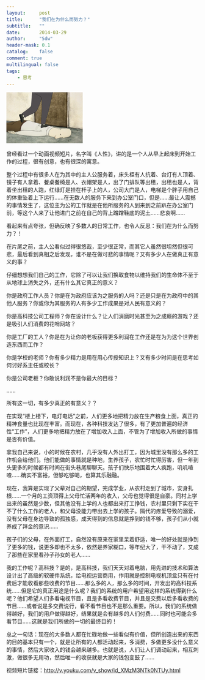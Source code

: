 ```yaml
---
layout:     post
title:      "我们在为什么而努力？"
subtitle:   ""
date:       2014-03-29
author:     "5dw"
header-mask: 0.1
catalog:    false
comment: true
multilingual: false
tags:
    - 思考
---
```


![humanness](/img/posts/humanness.png)

曾经看过一个动画视频短片，名字叫《人性》，讲的是一个人从早上起床到开始工作的过程，很有创意，也有很深的寓意。

整个过程中有很多人在为其中的主人公服务着，床头柜有人抗着、台灯有人顶着、镜子有人拿着、餐桌餐椅是人、衣帽架是人，出了门排队等出租，出租也是人，背着坐出租的人跑，红绿灯是挂在杆子上的人，公司大门是人，电梯是个胖子用自己的体重坠着上下运行……在无数人的服务下来到办公室门口，但是……最让人震撼的事情发生了，这位主为公的工作就是在他所服务的人到来到之前趴在办公室门前，等这个人来了让他进门之前在自己的背上蹭蹭鞋底的泥土……悲哀啊……

看起来有点夸张，但确反映了多数人的日常工作，也令人反思：我们在为什么而努力？！

在片尾之前，主人公看似过得很悠哉，至少很正常，而其它人虽然很坦然但很可悲，最后看到真相之后发现，谁不是在做可悲的事情呢？又有多少人在做真正有意义的事？

仔细想想我们自己的工作，它除了可以让我们换取食物以维持我们的生命体不至于从地球上消失之外，还有什么其它真正的意义？

你是政府工作人员？你是在为政府应该为之服务的人吗？还是只是在为政府中的其他人服务？你或你为其服务的人有多少工作成果是对人民有意义的？

你是高科技公司工程师？你在设计什么？让人们消磨时光甚至为之成瘾的游戏？还是吸引人们消费的花哨网站？

你是工厂的工人？你是在为让你的老板获得更多利润在工作还是在为为这个世界创造东西而工作？

你是学校的老师？你有多少精力是用在用心传授知识上？又有多少时间是在思考如何讨好系主任或校长？

你是公司老板？你敢说利润不是你最大的目标？

……

所有这一切，有多少真正的有意义？？

在实现“楼上楼下，电灯电话”之前，人们更多地把精力放在生产粮食上面，真正的精神食量也比现在丰富。而现在，各种科技发达了很多，有了更加普遍的经济性“工作”，人们更多地把精力放在了增加收入上面，不管为了增加收入所做的事情是否有价值。

拿我自己来说，小的时候在农村，几乎没有人外出打工，因为城里没有那么多的工作机会给他们。他们能做的事情就是种地，生养孩子，农忙时忙得厉害，但一年到头更多的时候都有时间在街头巷尾聊聊天。孩子们快乐地围着大人疯跑，叽叽喳喳……确实不富裕，但够吃够喝，也算其乐融融。

现在，我算是实现了父辈对自己的期望，完成学业，从农村走到了城市，安身扎根……一个月的工资顶得上父母忙活两年的收入，父母也觉得很是自豪。同村上学出来的虽然是少数，但其他没有上学的人也都出来打工挣钱，农村里只剩下实在干不了什么工作的老人，和父母没能力带出去上学的孩子。隔代的疼爱导致的溺爱，没有父母在身边导致的孤独感，成天得到的信息就是挣到的钱不够，孩子们从小就养成了拜金的意识……

孩子们的父母，在外面打工，自然没有原来在家里呆着舒适，唯一的好处就是挣到了更多的钱，说更多却也不太多，依然是养家糊口，等年纪大了，干不动了，又成了那些在家里看孙子孙女的老人……

我的工作呢？高科技？是的，是高科技，我们天天对着电脑，用先进的技术和算法设计出了高级的软硬件系统，给电视运营商用，作用就是控制电视机顶盒只有在付费后才能收看那些收费的节目……那么多的人，那么多的时间，开发出的高科技系统……但是它的真正用途是什么呢？我们的系统的用户希望用这样的系统得到什么呢？他们希望人们多看电视节目，且是多看收费节目，并且是交费以后多看收费的节目……或者说是多交费说行，看不看节目也不是那么重要。所以，我们的系统做得越好，我们的用户做得越好，结果就是会有越多的人们付费……同时也可能会多看节目……这就是我们所做的一切的最终目的！

总之一句话：现在的大多数人都在忙碌地做一些看似有价值，但所创造出来的东西的目的基本只有一个，就是让所有的人都活动起来，多消费，多做更多没什么意义的事情，然后大家收入的钱会越来越多。也就是说，人们让人们调动起来，相互刺激，做很多无用功，然后唯一的收获就是大家的钱包变鼓了……




视频短片链接：http://v.youku.com/v_show/id_XMzM3NTk0NTUy.html

